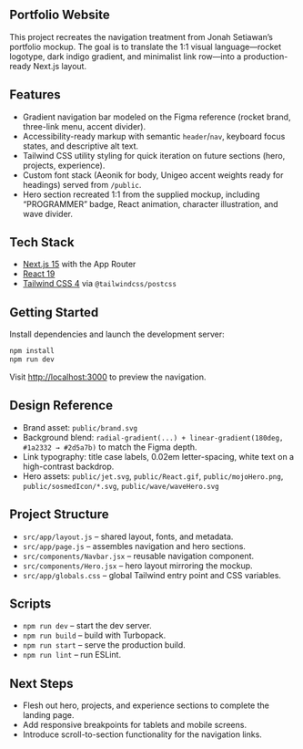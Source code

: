 ## Portfolio Website

This project recreates the navigation treatment from Jonah Setiawan’s portfolio mockup. The goal is to translate the 1:1 visual language—rocket logotype, dark indigo gradient, and minimalist link row—into a production-ready Next.js layout.

## Features

- Gradient navigation bar modeled on the Figma reference (rocket brand, three-link menu, accent divider).
- Accessibility-ready markup with semantic `header`/`nav`, keyboard focus states, and descriptive alt text.
- Tailwind CSS utility styling for quick iteration on future sections (hero, projects, experience).
- Custom font stack (Aeonik for body, Unigeo accent weights ready for headings) served from `/public`.
- Hero section recreated 1:1 from the supplied mockup, including “PROGRAMMER” badge, React animation, character illustration, and wave divider.

## Tech Stack

- [Next.js 15](https://nextjs.org/) with the App Router
- [React 19](https://react.dev/)
- [Tailwind CSS 4](https://tailwindcss.com/) via `@tailwindcss/postcss`

## Getting Started

Install dependencies and launch the development server:

```bash
npm install
npm run dev
```

Visit [http://localhost:3000](http://localhost:3000) to preview the navigation.

## Design Reference

- Brand asset: `public/brand.svg`
- Background blend: `radial-gradient(...) + linear-gradient(180deg, #1a2332 → #2d5a7b)` to match the Figma depth.
- Link typography: title case labels, 0.02em letter-spacing, white text on a high-contrast backdrop.
- Hero assets: `public/jet.svg`, `public/React.gif`, `public/mojoHero.png`, `public/sosmedIcon/*.svg`, `public/wave/waveHero.svg`

## Project Structure

- `src/app/layout.js` – shared layout, fonts, and metadata.
- `src/app/page.js` – assembles navigation and hero sections.
- `src/components/Navbar.jsx` – reusable navigation component.
- `src/components/Hero.jsx` – hero layout mirroring the mockup.
- `src/app/globals.css` – global Tailwind entry point and CSS variables.

## Scripts

- `npm run dev` – start the dev server.
- `npm run build` – build with Turbopack.
- `npm run start` – serve the production build.
- `npm run lint` – run ESLint.

## Next Steps

- Flesh out hero, projects, and experience sections to complete the landing page.
- Add responsive breakpoints for tablets and mobile screens.
- Introduce scroll-to-section functionality for the navigation links.
